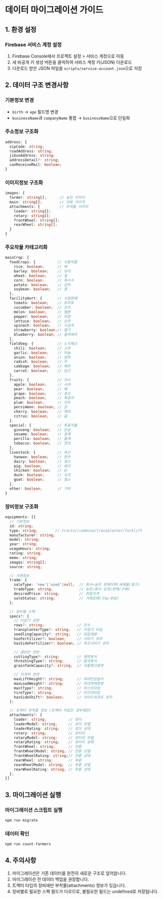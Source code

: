 # 데이터 마이그레이션 가이드

## 1. 환경 설정

### Firebase 서비스 계정 설정
1. Firebase Console에서 프로젝트 설정 > 서비스 계정으로 이동
2. 새 비공개 키 생성 버튼을 클릭하여 서비스 계정 키(JSON) 다운로드
3. 다운로드 받은 JSON 파일을 `scripts/service-account.json`으로 저장

## 2. 데이터 구조 변경사항

### 기본정보 변경
- `birth` → `age` 필드명 변경
- `businessName`과 `companyName` 통합 → `businessName`으로 단일화

### 주소정보 구조화
```typescript
address: {
  zipCode: string;
  roadAddress: string;
  jibunAddress: string;
  addressDetail?: string;
  canReceiveMail: boolean;
}
```

### 이미지정보 구조화
```typescript
images: {
  farmer: string[];      // 농민 이미지
  main: string[];        // 대표 이미지
  attachments: {         // 부착물 이미지
    loader: string[];
    rotary: string[];
    frontWheel: string[];
    rearWheel: string[];
  }
}
```

### 주요작물 카테고리화
```typescript
mainCrop: {
  foodCrops: {          // 식량작물
    rice: boolean;      // 벼
    barley: boolean;    // 보리
    wheat: boolean;     // 밀
    corn: boolean;      // 옥수수
    potato: boolean;    // 감자
    soybean: boolean;   // 콩
  },
  facilityHort: {       // 시설원예
    tomato: boolean;    // 토마토
    cucumber: boolean;  // 오이
    melon: boolean;     // 멜론
    pepper: boolean;    // 피망
    lettuce: boolean;   // 상추
    spinach: boolean;   // 시금치
    strawberry: boolean;// 딸기
    blueberry: boolean; // 블루베리
  },
  fieldVeg: {           // 노지채소
    chili: boolean;     // 고추
    garlic: boolean;    // 마늘
    onion: boolean;     // 양파
    radish: boolean;    // 무
    cabbage: boolean;   // 배추
    carrot: boolean;    // 당근
  },
  fruits: {             // 과수
    apple: boolean;     // 사과
    pear: boolean;      // 배
    grape: boolean;     // 포도
    peach: boolean;     // 복숭아
    plum: boolean;      // 자두
    persimmon: boolean; // 감
    cherry: boolean;    // 체리
    citrus: boolean;    // 귤
  },
  special: {            // 특용작물
    ginseng: boolean;   // 인삼
    sesame: boolean;    // 참깨
    perilla: boolean;   // 들깨
    tobacco: boolean;   // 연초
  },
  livestock: {          // 축산
    hanwoo: boolean;    // 한우
    dairy: boolean;     // 젖소
    pig: boolean;       // 돼지
    chicken: boolean;   // 닭
    duck: boolean;      // 오리
    goat: boolean;      // 염소
  },
  other: boolean;       // 기타
}
```

### 장비정보 구조화
```typescript
equipments: [{
  // 기본정보
  id: string;
  type: string;        // tractor/combine/transplanter/forklift
  manufacturer: string;
  model: string;
  year: string;
  usageHours: string;
  rating: string;
  memo: string;
  images: string[];
  source: string;

  // 거래정보
  trade: {
    saleType: 'new'|'used'|null;  // 회사→농민 판매이력(새제품/중고)
    tradeType: string;            // 농민→회사 요청(판매/구매)
    desiredPrice: string;         // 희망가격
    saleStatus: string;           // 거래상태(가능/완료)
  };

  // 장비별 스펙
  specs?: {
    // 이앙기 관련
    rows?: string;               // 조수
    transplanterType?: string;   // 이앙기 타입
    seedlingCapacity?: string;   // 묘탑재량
    hasFertilizer?: boolean;     // 시비기 유무
    hasSideFertilizer?: boolean; // 측조시비기 유무

    // 콤바인 관련
    cuttingType?: string;        // 예취방식
    threshingType?: string;      // 탈곡방식
    grainTankCapacity?: string;  // 곡물탱크용량

    // 지게차 관련
    maxLiftHeight?: string;      // 최대인상높이
    maxLoadWeight?: string;      // 최대적재중량
    mastType?: string;           // 마스트타입
    tireType?: string;           // 타이어타입
    hasSideShift?: boolean;      // 사이드쉬프트 유무
  };

  // 트랙터 부착물 정보 (트랙터 타입인 경우에만)
  attachments?: {
    loader: string;          // 로더
    loaderModel: string;     // 로더 모델
    loaderRating: string;    // 로더 상태
    rotary: string;          // 로터리
    rotaryModel: string;     // 로터리 모델
    rotaryRating: string;    // 로터리 상태
    frontWheel: string;      // 전륜
    frontWheelModel: string; // 전륜 모델
    frontWheelRating: string;// 전륜 상태
    rearWheel: string;       // 후륜
    rearWheelModel: string;  // 후륜 모델
    rearWheelRating: string; // 후륜 상태
  };
}]
```

## 3. 마이그레이션 실행

### 마이그레이션 스크립트 실행
```bash
npm run migrate
```

### 데이터 확인
```bash
npm run count-farmers
```

## 4. 주의사항
1. 마이그레이션은 기존 데이터를 완전히 새로운 구조로 덮어씁니다.
2. 마이그레이션 전 데이터 백업을 권장합니다.
3. 트랙터 타입의 장비에만 부착물(attachments) 정보가 있습니다.
4. 장비별로 필요한 스펙 필드가 다르므로, 불필요한 필드는 undefined로 저장됩니다. 